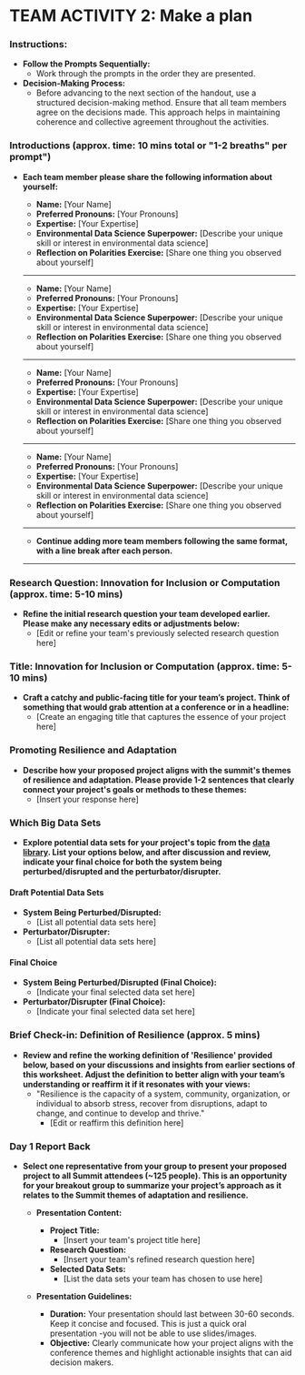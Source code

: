 # TEAM ACTIVITY 2: Make a plan
### Instructions:
- **Follow the Prompts Sequentially:**
    - Work through the prompts in the order they are presented.
- **Decision-Making Process:**
    - Before advancing to the next section of the handout, use a structured decision-making method. Ensure that all team members agree on the decisions made. This approach helps in maintaining coherence and collective agreement throughout the activities.

### Introductions (approx. time: 10 mins total or "1-2 breaths" per prompt")
- **Each team member please share the following information about yourself:**

  - **Name:** [Your Name]
  - **Preferred Pronouns:** [Your Pronouns]
  - **Expertise:** [Your Expertise]
  - **Environmental Data Science Superpower:** [Describe your unique skill or interest in environmental data science]
  - **Reflection on Polarities Exercise:** [Share one thing you observed about yourself]

  ---
  - **Name:** [Your Name]
  - **Preferred Pronouns:** [Your Pronouns]
  - **Expertise:** [Your Expertise]
  - **Environmental Data Science Superpower:** [Describe your unique skill or interest in environmental data science]
  - **Reflection on Polarities Exercise:** [Share one thing you observed about yourself]

  ---
  - **Name:** [Your Name]
  - **Preferred Pronouns:** [Your Pronouns]
  - **Expertise:** [Your Expertise]
  - **Environmental Data Science Superpower:** [Describe your unique skill or interest in environmental data science]
  - **Reflection on Polarities Exercise:** [Share one thing you observed about yourself]

  ---
  - **Name:** [Your Name]
  - **Preferred Pronouns:** [Your Pronouns]
  - **Expertise:** [Your Expertise]
  - **Environmental Data Science Superpower:** [Describe your unique skill or interest in environmental data science]
  - **Reflection on Polarities Exercise:** [Share one thing you observed about yourself]

  ---
  - **Continue adding more team members following the same format, with a line break after each person.**
  ---
### Research Question: Innovation for Inclusion or Computation (approx. time: 5-10 mins)
- **Refine the initial research question your team developed earlier. Please make any necessary edits or adjustments below:**
  - [Edit or refine your team's previously selected research question here]


### Title: Innovation for Inclusion or Computation (approx. time: 5-10 mins)
- **Craft a catchy and public-facing title for your team’s project. Think of something that would grab attention at a conference or in a headline:**
  - [Create an engaging title that captures the essence of your project here]


### Promoting Resilience and Adaptation
- **Describe how your proposed project aligns with the summit's themes of resilience and adaptation. Please provide 1-2 sentences that clearly connect your project's goals or methods to these themes:**
  - [Insert your response here]


### Which Big Data Sets
- **Explore potential data sets for your project's topic from the [data library](https://cu-esiil.github.io/data-library/). List your options below, and after discussion and review, indicate your final choice for both the system being perturbed/disrupted and the perturbator/disrupter.**

#### Draft Potential Data Sets
  - **System Being Perturbed/Disrupted:**
    - [List all potential data sets here]
  - **Perturbator/Disrupter:**
    - [List all potential data sets here]

#### Final Choice
  - **System Being Perturbed/Disrupted (Final Choice):**
    - [Indicate your final selected data set here]
  - **Perturbator/Disrupter (Final Choice):**
    - [Indicate your final selected data set here]



### Brief Check-in: Definition of Resilience (approx. 5 mins)
- **Review and refine the working definition of 'Resilience' provided below, based on your discussions and insights from earlier sections of this worksheet. Adjust the definition to better align with your team’s understanding or reaffirm it if it resonates with your views:**
  - "Resilience is the capacity of a system, community, organization, or individual to absorb stress, recover from disruptions, adapt to change, and continue to develop and thrive."
    - [Edit or reaffirm this definition here]


### Day 1 Report Back
- **Select one representative from your group to present your proposed project to all Summit attendees (~125 people). This is an opportunity for your breakout group to summarize your project’s approach as it relates to the Summit themes of adaptation and resilience.**
  - **Presentation Content:**
    - **Project Title:** 
      - [Insert your team's project title here]
    - **Research Question:** 
      - [Insert your team's refined research question here]
    - **Selected Data Sets:** 
      - [List the data sets your team has chosen to use here]
      
  - **Presentation Guidelines:**
    - **Duration:** Your presentation should last between 30-60 seconds. Keep it concise and focused. This is just a quick oral presentation -you will not be able to use slides/images.
    - **Objective:** Clearly communicate how your project aligns with the conference themes and highlight actionable insights that can aid decision makers.
